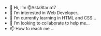 - 👋 Hi, I’m @AstaStaria17
- 👀 I’m interested in Web Developer...
- 🌱 I’m currently learning in HTML and CSS...
- 💞️ I’m looking to collaborate to help me...
- 📫 How to reach me ...

<!---
AstaStaria17/AstaStaria17 is a ✨ special ✨ repository because its `README.md` (this file) appears on your GitHub profile.
You can click the Preview link to take a look at your changes.
--->
